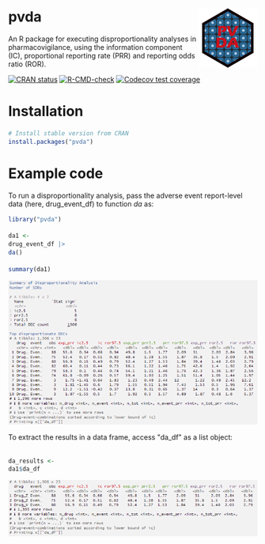 # pvda <a href="https://oskargauffin.github.io/pvda/"><img src="man/figures/logo.png" align="right" height="120" alt="pvda website" /></a>

An R package for executing disproportionality analyses in pharmacovigilance, using the information component (IC), proportional reporting rate (PRR) and reporting odds ratio (ROR). 

<!-- badges: start -->
[![CRAN status](https://www.r-pkg.org/badges/version/pvda)](https://CRAN.R-project.org/package=pvda)
[![R-CMD-check](https://github.com/OskarGauffin/pvda/actions/workflows/R-CMD-check.yaml/badge.svg)](https://github.com/OskarGauffin/pvda/actions/workflows/R-CMD-check.yaml)
[![Codecov test coverage](https://codecov.io/gh/OskarGauffin/pvda/branch/main/graph/badge.svg)](https://app.codecov.io/gh/OskarGauffin/pvda?branch=main)
<!-- badges: end -->

# Installation

``` r
# Install stable version from CRAN 
install.packages("pvda")
```

# Example code
To run a disproportionality analysis, pass the adverse event report-level data (here, drug_event_df) to function *da* as:

``` r
library("pvda")

da1 <- 
drug_event_df |> 
da()

summary(da1)
```

![Summary console output](vignettes/summary_console_printout.png)

To extract the results in a data frame, access "da_df" as a list object:

``` r

da_results <- 
da1$da_df
```
![Print console output](vignettes/print_console_printout.png)



